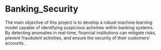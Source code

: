 # Banking_Security
The main objective of this project is to develop a robust machine learning model capable of identifying suspicious activities within banking systems. By detecting anomalies in real-time, financial institutions can mitigate risks, prevent fraudulent activities, and ensure the security of their customers' accounts.
